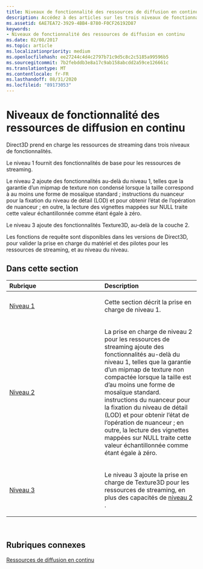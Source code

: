 ```yaml
---
title: Niveaux de fonctionnalité des ressources de diffusion en continu
description: Accédez à des articles sur les trois niveaux de fonctionnalités de fonctionnalités pour les ressources de streaming Direct3D, précédemment appelées ressources en mosaïque.
ms.assetid: 6AE7EA72-3929-4BB4-8780-F0CF26192D87
keywords:
- Niveaux de fonctionnalité des ressources de diffusion en continu
ms.date: 02/08/2017
ms.topic: article
ms.localizationpriority: medium
ms.openlocfilehash: ee27244c4d4c2797b71c9d5c8c2c5185a99596b5
ms.sourcegitcommit: 7b2febddb3e8a17c9ab158abcdd2a59ce126661c
ms.translationtype: MT
ms.contentlocale: fr-FR
ms.lasthandoff: 08/31/2020
ms.locfileid: "89173053"
---
```

# <a name="streaming-resources-features-tiers"></a>Niveaux de fonctionnalité des ressources de diffusion en continu


Direct3D prend en charge les ressources de streaming dans trois niveaux de fonctionnalités.

Le niveau 1 fournit des fonctionnalités de base pour les ressources de streaming.

Le niveau 2 ajoute des fonctionnalités au-delà du niveau 1, telles que la garantie d’un mipmap de texture non condensé lorsque la taille correspond à au moins une forme de mosaïque standard ; instructions du nuanceur pour la fixation du niveau de détail (LOD) et pour obtenir l’état de l’opération de nuanceur ; en outre, la lecture des vignettes mappées sur NULL traite cette valeur échantillonnée comme étant égale à zéro.

Le niveau 3 ajoute des fonctionnalités Texture3D, au-delà de la couche 2.

Les fonctions de requête sont disponibles dans les versions de Direct3D, pour valider la prise en charge du matériel et des pilotes pour les ressources de streaming, et au niveau du niveau.

## <a name="span-idin-this-sectionspanin-this-section"></a><span id="in-this-section"></span>Dans cette section


<table>
<colgroup>
<col width="50%" />
<col width="50%" />
</colgroup>
<thead>
<tr class="header">
<th align="left">Rubrique</th>
<th align="left">Description</th>
</tr>
</thead>
<tbody>
<tr class="odd">
<td align="left"><p><a href="tier-1.md">Niveau 1</a></p></td>
<td align="left"><p>Cette section décrit la prise en charge de niveau 1.</p></td>
</tr>
<tr class="even">
<td align="left"><p><a href="tier-2.md">Niveau 2</a></p></td>
<td align="left"><p>La prise en charge de niveau 2 pour les ressources de streaming ajoute des fonctionnalités au-delà du niveau 1, telles que la garantie d’un mipmap de texture non compactée lorsque la taille est d’au moins une forme de mosaïque standard. instructions du nuanceur pour la fixation du niveau de détail (LOD) et pour obtenir l’état de l’opération de nuanceur ; en outre, la lecture des vignettes mappées sur NULL traite cette valeur échantillonnée comme étant égale à zéro.</p></td>
</tr>
<tr class="odd">
<td align="left"><p><a href="tier-3.md">Niveau 3</a></p></td>
<td align="left"><p>Le niveau 3 ajoute la prise en charge de Texture3D pour les ressources de streaming, en plus des capacités de <a href="tier-2.md">niveau 2</a> .</p></td>
</tr>
</tbody>
</table>

 

## <a name="span-idrelated-topicsspanrelated-topics"></a><span id="related-topics"></span>Rubriques connexes


[Ressources de diffusion en continu](streaming-resources.md)

 

 




